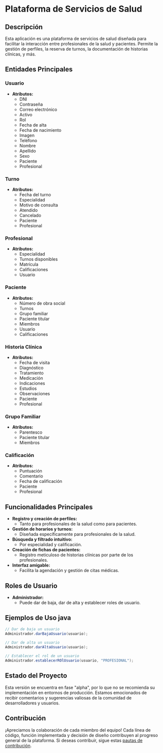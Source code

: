 # Plataforma de Servicios de Salud

## Descripción

Esta aplicación es una plataforma de servicios de salud diseñada para facilitar la interacción entre profesionales de la salud y pacientes. Permite la gestión de perfiles, la reserva de turnos, la documentación de historias clínicas, y más.

## Entidades Principales

### Usuario

- **Atributos:**
  - DNI
  - Contraseña
  - Correo electrónico
  - Activo
  - Rol
  - Fecha de alta
  - Fecha de nacimiento
  - Imagen
  - Teléfono
  - Nombre
  - Apellido
  - Sexo
  - Paciente
  - Profesional

### Turno

- **Atributos:**
  - Fecha del turno
  - Especialidad
  - Motivo de consulta
  - Atendido
  - Cancelado
  - Paciente
  - Profesional

### Profesional

- **Atributos:**
  - Especialidad
  - Turnos disponibles
  - Matrícula
  - Calificaciones
  - Usuario

### Paciente

- **Atributos:**
  - Número de obra social
  - Turnos
  - Grupo familiar
  - Paciente titular
  - Miembros
  - Usuario
  - Calificaciones

### Historia Clínica

- **Atributos:**
  - Fecha de visita
  - Diagnóstico
  - Tratamiento
  - Medicación
  - Indicaciones
  - Estudios
  - Observaciones
  - Paciente
  - Profesional

### Grupo Familiar

- **Atributos:**
  - Parentesco
  - Paciente titular
  - Miembros

### Calificación

- **Atributos:**
  - Puntuación
  - Comentario
  - Fecha de calificación
  - Paciente
  - Profesional

## Funcionalidades Principales

- **Registro y creación de perfiles:**
  - Tanto para profesionales de la salud como para pacientes.
- **Gestión de horarios y turnos:**
  - Diseñada específicamente para profesionales de la salud.
- **Búsqueda y filtrado intuitivo:**
  - Por especialidad y calificación.
- **Creación de fichas de pacientes:**
  - Registro meticuloso de historias clínicas por parte de los profesionales.
- **Interfaz amigable:**
  - Facilita la agendación y gestión de citas médicas.

## Roles de Usuario

- **Administrador:**
  - Puede dar de baja, dar de alta y establecer roles de usuario.

## Ejemplos de Uso java
```java
// Dar de baja un usuario
Administrador.darBajaUsuario(usuario);

// Dar de alta un usuario
Administrador.darAltaUsuario(usuario);
    
// Establecer el rol de un usuario
Administrador.establecerROlUsuario(usuario, "PROFESIONAL");
```

## Estado del Proyecto

Esta versión se encuentra en fase "alpha", por lo que no se recomienda su implementación en entornos de producción. Estamos emocionados de recibir comentarios y sugerencias valiosas de la comunidad de desarrolladores y usuarios.


## Contribución

¡Apreciamos la colaboración de cada miembro del equipo! Cada línea de código, función implementada y decisión de diseño contribuyen al progreso general de la plataforma. Si deseas contribuir, sigue estas [pautas de contribución](https://github.com/nachxg/webAppServiciosSalud/edit/developer/README.md).

